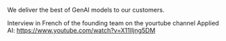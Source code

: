 
We deliver the best of GenAI models to our customers.

Interview in French of the founding team on the yourtube channel Applied AI: https://www.youtube.com/watch?v=X11Iljng5DM
